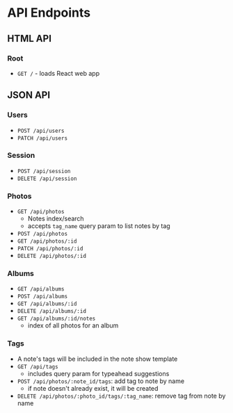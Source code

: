 # API Endpoints

## HTML API

### Root

- `GET /` - loads React web app

## JSON API

### Users

- `POST /api/users`
- `PATCH /api/users`

### Session

- `POST /api/session`
- `DELETE /api/session`

### Photos

- `GET /api/photos`
  - Notes index/search
  - accepts `tag_name` query param to list notes by tag
- `POST /api/photos`
- `GET /api/photos/:id`
- `PATCH /api/photos/:id`
- `DELETE /api/photos/:id`

### Albums

- `GET /api/albums`
- `POST /api/albums`
- `GET /api/albums/:id`
- `DELETE /api/albums/:id`
- `GET /api/albums/:id/notes`
  - index of all photos for an album

### Tags

- A note's tags will be included in the note show template
- `GET /api/tags`
  - includes query param for typeahead suggestions
- `POST /api/photos/:note_id/tags`: add tag to note by name
  - if note doesn't already exist, it will be created
- `DELETE /api/photos/:photo_id/tags/:tag_name`: remove tag from note by
  name

